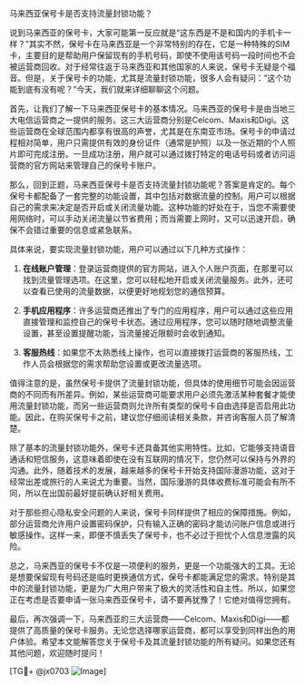 马来西亚保号卡是否支持流量封锁功能？

说到马来西亚的保号卡，大家可能第一反应就是“这东西是不是和国内的手机卡一样？”其实不然，保号卡在马来西亚是一个非常特别的存在，它是一种特殊的SIM卡，主要目的是帮助用户保留现有的手机号码，即使不使用该号码一段时间也不会被运营商回收。对于经常往返于马来西亚和其他国家的人来说，保号卡无疑是个福音。但是，关于保号卡的功能，尤其是流量封锁功能，很多人会有疑问：“这个功能到底有没有呢？”今天，我们就来详细聊聊这个问题。

首先，让我们了解一下马来西亚保号卡的基本情况。马来西亚的保号卡是由当地三大电信运营商之一提供的服务。这三大运营商分别是Celcom、Maxis和Digi。这些运营商在全球范围内都享有很高的声誉，尤其是在东南亚市场。保号卡的申请过程相对简单，用户只需提供有效的身份证件（通常是护照）以及一张近期的个人照片即可完成注册。一旦成功注册，用户就可以通过拨打特定的电话号码或者访问运营商的官方网站来管理自己的保号卡账户。

那么，回到正题，马来西亚保号卡是否支持流量封锁功能呢？答案是肯定的。每个保号卡都配备了一套完整的功能设置，其中包括对数据流量的控制。用户可以根据自己的需求来决定是否开启或关闭流量功能。这种功能的好处在于，当您不需要使用网络时，可以手动关闭流量以节省费用；而当需要上网时，又可以迅速开启，确保不会错过重要的信息或紧急联系。

具体来说，要实现流量封锁功能，用户可以通过以下几种方式操作：

1. **在线账户管理**：登录运营商提供的官方网站，进入个人账户页面，在那里可以找到流量管理选项。在这里，您可以轻松地开启或关闭流量服务。此外，还可以查看已使用的流量数据，以便更好地规划您的通信预算。

2. **手机应用程序**：许多运营商还推出了专门的应用程序，用户可以通过这些应用直接管理和监控自己的保号卡状态。通过应用程序，您可以随时随地调整流量设置，甚至设置提醒功能，当流量接近限额时会收到通知。

3. **客服热线**：如果您不太熟悉线上操作，也可以直接拨打运营商的客服热线，工作人员会根据您的需求帮助您设置或更改流量选项。

值得注意的是，虽然保号卡提供了流量封锁功能，但具体的使用细节可能会因运营商的不同而有所差异。例如，某些运营商可能要求用户必须先激活某种套餐才能使用流量封锁功能，而另一些运营商则允许所有类型的保号卡自由选择是否启用此功能。因此，在购买保号卡之前，建议您仔细阅读相关条款，并咨询客服人员了解清楚。

除了基本的流量封锁功能外，保号卡还具备其他实用特性。比如，它能够支持语音通话和短信服务，这意味着即使在没有互联网的情况下，您仍然可以保持与外界的沟通。此外，随着技术的发展，越来越多的保号卡开始支持国际漫游功能，这对于经常出差或旅行的人来说尤为重要。当然，国际漫游的具体收费标准可能会有所不同，所以在出国前最好提前确认好相关费用。

对于那些担心隐私安全问题的人来说，保号卡同样提供了相应的保障措施。例如，部分运营商允许用户设置密码保护，只有输入正确的密码才能访问账户信息或进行敏感操作。这样一来，即便不慎丢失了保号卡，也不必过于担忧个人信息泄露的风险。

总之，马来西亚的保号卡不仅是一项便利的服务，更是一个功能强大的工具。无论是想要保留现有号码还是临时更换通信方式，保号卡都能满足您的需求。特别是其中的流量封锁功能，更是为广大用户带来了极大的灵活性和自主性。所以，如果您正在考虑是否要申请一张马来西亚保号卡，请不要再犹豫了！它绝对值得您拥有。

最后，再次强调一下，马来西亚的三大运营商——Celcom、Maxis和Digi——都提供了高质量的保号卡服务。无论您选择哪家运营商，都可以享受到同样出色的用户体验。希望本文能解答您关于保号卡及其流量封锁功能的所有疑问。如果您还有其他问题，欢迎随时提问！

[TG💪+ @jx0703 ![Image](https://github.com/user-attachments/assets/dbca1d08-cadb-493c-b0ec-ad6f7a83f270)]